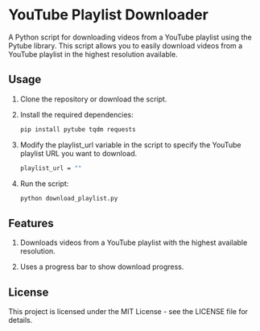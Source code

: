 # YouTube Playlist Downloader

A Python script for downloading videos from a YouTube playlist using the Pytube library. This script allows you to easily download videos from a YouTube playlist in the highest resolution available.

## Usage

1. Clone the repository or download the script.

2. Install the required dependencies:
   ```bash
   pip install pytube tqdm requests

3. Modify the playlist_url variable in the script to specify the YouTube playlist URL you want to download.
   ```bash
   playlist_url = ""

4. Run the script:
   ```bash
   python download_playlist.py

## Features

1. Downloads videos from a YouTube playlist with the highest available resolution.

2. Uses a progress bar to show download progress.

## License

This project is licensed under the MIT License - see the LICENSE file for details.


